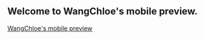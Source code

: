 ## Welcome to WangChloe's mobile preview.

[WangChloe's mobile preview](http://wangchloe.vip/mobile-preview/)
